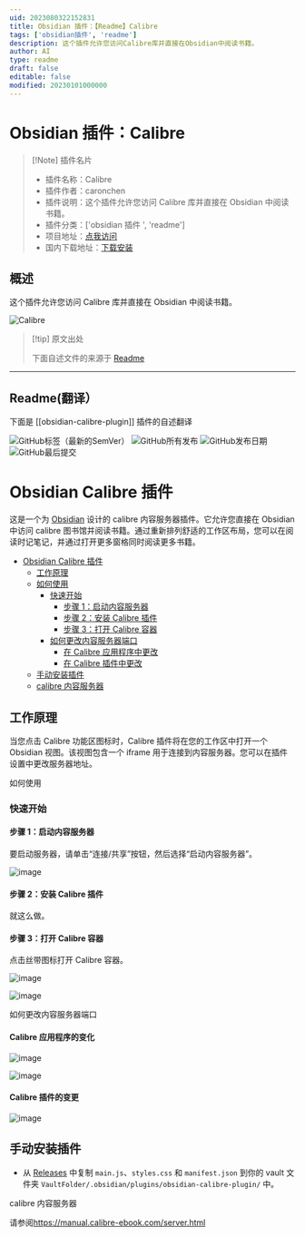 ```yaml
---
uid: 2023080322152831
title: Obsidian 插件：【Readme】Calibre
tags: ['obsidian插件', 'readme']
description: 这个插件允许您访问Calibre库并直接在Obsidian中阅读书籍。
author: AI
type: readme
draft: false
editable: false
modified: 20230101000000
---
```


# Obsidian 插件：Calibre

> [!Note] 插件名片
> - 插件名称：Calibre
> - 插件作者：caronchen
> - 插件说明：这个插件允许您访问 Calibre 库并直接在 Obsidian 中阅读书籍。
> - 插件分类：['obsidian 插件 ', 'readme']
> - 项目地址：[点我访问](https://github.com/caronchen/obsidian-calibre-plugin)
> - 国内下载地址：[下载安装](https://pkmer.cn/products/plugin/pluginMarket/?obsidian-calibre-plugin)

## 概述

这个插件允许您访问 Calibre 库并直接在 Obsidian 中阅读书籍。

![Calibre](https://cdn.pkmer.cn/covers/obsidian-calibre-plugin.png!pkmer)

> [!tip] 原文出处
>
>下面自述文件的来源于 [Readme](https://ghproxy.net/https://raw.githubusercontent.com/caronchen/obsidian-calibre-plugin/master/README.md)
>

---

## Readme(翻译）

下面是 [[obsidian-calibre-plugin]] 插件的自述翻译

![GitHub标签（最新的SemVer）](https://img.shields.io/github/v/tag/caronchen/obsidian-calibre-plugin) ![GitHub所有发布](https://img.shields.io/github/downloads/caronchen/obsidian-calibre-plugin/total) ![GitHub发布日期](https://img.shields.io/github/release-date/caronchen/obsidian-calibre-plugin) ![GitHub最后提交](https://img.shields.io/github/last-commit/caronchen/obsidian-calibre-plugin)

# Obsidian Calibre 插件

这是一个为 [Obsidian](https://obsidian.md) 设计的 calibre 内容服务器插件。它允许您直接在 Obsidian 中访问 calibre 图书馆并阅读书籍。通过重新排列舒适的工作区布局，您可以在阅读时记笔记，并通过打开更多窗格同时阅读更多书籍。

- [Obsidian Calibre 插件](#obsidian-calibre-plugin)
	- [工作原理](#how-it-works)
	- [如何使用](#how-to-use)
		- [快速开始](#start-quickly)
			- [步骤 1：启动内容服务器](#step-1-start-content-server)
			- [步骤 2：安装 Calibre 插件](#step-2-install-calibre-plugin)
			- [步骤 3：打开 Calibre 容器](#step-3-open-calibre-container)
		- [如何更改内容服务器端口](#how-to-change-content-server-port)
			- [在 Calibre 应用程序中更改](#change-in-calibre-application)
			- [在 Calibre 插件中更改](#change-in-calibre-plugin)
	- [手动安装插件](#manually-installing-the-plugin)
	- [calibre 内容服务器](#the-calibre-content-server)

## 工作原理

当您点击 Calibre 功能区图标时，Calibre 插件将在您的工作区中打开一个 Obsidian 视图。该视图包含一个 iframe 用于连接到内容服务器。您可以在插件设置中更改服务器地址。

如何使用

### 快速开始

#### 步骤 1：启动内容服务器

要启动服务器，请单击“连接/共享”按钮，然后选择“启动内容服务器”。

![image](https://user-images.githubusercontent.com/150803/143490663-afc3b418-a36e-422a-bab7-97b09237b507.png)

#### 步骤 2：安装 Calibre 插件

就这么做。

#### 步骤 3：打开 Calibre 容器

点击丝带图标打开 Calibre 容器。

![image](https://user-images.githubusercontent.com/150803/143490701-b7eedf79-b555-49e7-ad67-1a55da714c46.png)

![image](https://user-images.githubusercontent.com/150803/143516737-05d428df-88fc-40a9-a26b-cd163683d607.png)

如何更改内容服务器端口

#### Calibre 应用程序的变化

![image](https://user-images.githubusercontent.com/150803/143490820-094fd57d-8150-4b82-a678-a81e3f15614e.png)

![image](https://user-images.githubusercontent.com/150803/143490891-58dcb930-c0c6-40ee-9256-ab25164a77ec.png)

#### Calibre 插件的变更

![image](https://user-images.githubusercontent.com/150803/143490977-89e98839-0861-44c5-a002-b855a26f00ae.png)

## 手动安装插件

- 从 [Releases](https://github.com/caronchen/obsidian-calibre-plugin/releases) 中复制 `main.js`、`styles.css` 和 `manifest.json` 到你的 vault 文件夹 `VaultFolder/.obsidian/plugins/obsidian-calibre-plugin/` 中。

calibre 内容服务器

请参阅<https://manual.calibre-ebook.com/server.html>

